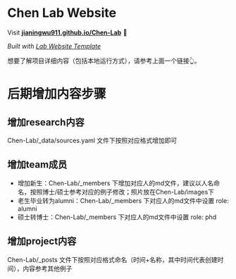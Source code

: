 
# Chen Lab Website

Visit **[jianingwu911.github.io/Chen-Lab](https://jianingwu911.github.io/Chen-Lab)** 🚀

_Built with [Lab Website Template](https://greene-lab.gitbook.io/lab-website-template-docs)_

想要了解项目详细内容（包括本地运行方式），请参考上面一个链接👆。


# 后期增加内容步骤
## 增加research内容
Chen-Lab/_data/sources.yaml 文件下按照对应格式增加即可
## 增加team成员
- 增加新生：Chen-Lab/_members 下增加对应人的md文件，建议以人名命名，按照博士/硕士参考对应的例子修改；照片放在Chen-Lab/images下
- 老生毕业转为alumni：Chen-Lab/_members 下对应人的md文件中设置  role: alumni
- 硕士转博士：Chen-Lab/_members 下对应人的md文件中设置  role: phd
## 增加project内容
Chen-Lab/_posts 文件下按照对应格式命名（时间+名称，其中时间代表创建时间），内容参考其他例子
